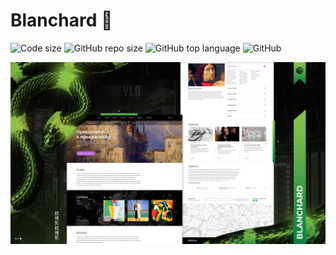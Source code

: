 # Blanchard 🎨

![Code size](https://img.shields.io/github/languages/code-size/SineYlo/blanchard?color=6CBA41&style=for-the-badge) ![GitHub repo size](https://img.shields.io/github/repo-size/SineYlo/blanchard?color=6CBA41&style=for-the-badge) ![GitHub top language](https://img.shields.io/github/languages/top/SineYlo/blanchard?color=6CBA41&style=for-the-badge) ![GitHub](https://img.shields.io/github/license/SineYlo/blanchard?color=6CBA41&style=for-the-badge)

![Blanchard](/preview.jpg)
